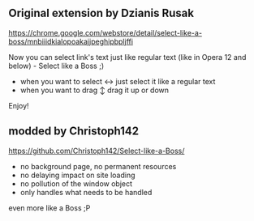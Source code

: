 Original extension by Dzianis Rusak
-----------------------------------

https://chrome.google.com/webstore/detail/select-like-a-boss/mnbiiidkialopoakajjpeghipbpljffi

Now you can select link's text just like regular text (like in Opera 12 and below) - Select like a Boss ;)
- when you want to select ↔ just select it like a regular text
- when you want to drag ↕ drag it up or down

Enjoy!



modded by Christoph142
----------------------

https://github.com/Christoph142/Select-like-a-Boss/

- no background page, no permanent resources
- no delaying impact on site loading
- no pollution of the window object
- only handles what needs to be handled

even more like a Boss ;P
